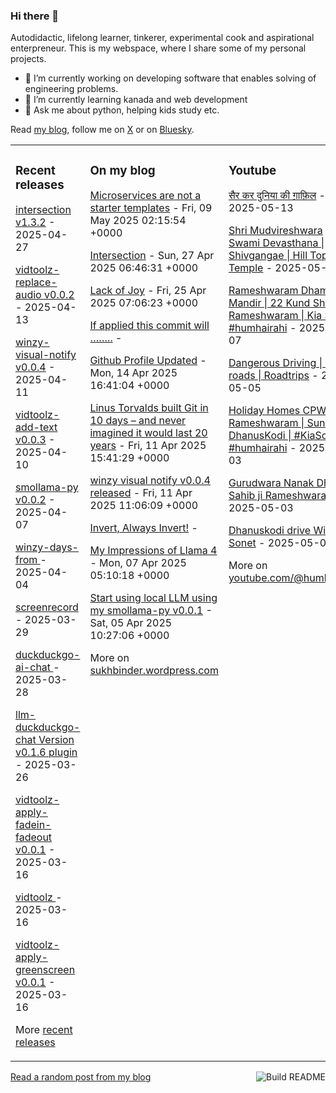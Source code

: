 ### Hi there 👋

<!--
**sukhbinder/sukhbinder** is a ✨ _special_ ✨ repository because its `README.md` (this file) appears on your GitHub profile.
-->

Autodidactic, lifelong learner, tinkerer, experimental cook and aspirational enterpreneur. This is my webspace, where I share some of my personal projects. 

- 🔭 I’m currently working on developing software that enables solving of engineering problems.
- 🌱 I’m currently learning kanada and web development
- 💬 Ask me about python, helping kids study etc.


Read [my blog](https://sukhbinder.wordpress.com/), follow me on [X](https://x.com/aerogeek) or on [Bluesky](https://bsky.app/profile/sukhbinder.bsky.social).



<table><tr><td valign="top" width="33%">

### Recent releases
<!-- recent_releases starts -->
[intersection v1.3.2](https://github.com/sukhbinder/intersection/releases/tag/v1.3.3) - 2025-04-27

[vidtoolz-replace-audio v0.0.2](https://github.com/sukhbinder/vidtoolz-replace-audio/releases/tag/v0.0.2) - 2025-04-13

[winzy-visual-notify v0.0.4](https://github.com/sukhbinder/winzy-visual-notify/releases/tag/v0.0.4) - 2025-04-11

[vidtoolz-add-text v0.0.3](https://github.com/sukhbinder/vidtoolz-add-text/releases/tag/v0.0.3) - 2025-04-10

[smollama-py v0.0.2](https://github.com/sukhbinder/smollama-py/releases/tag/v0.0.2) - 2025-04-07

[winzy-days-from ](https://github.com/sukhbinder/winzy-days-from/releases/tag/v0.0.1) - 2025-04-04

[screenrecord ](https://github.com/sukhbinder/screenrecord/releases/tag/v1.1.3a) - 2025-03-29

[duckduckgo-ai-chat ](https://github.com/sukhbinder/duckduckgo-ai-chat/releases/tag/v0.0.8a) - 2025-03-28

[llm-duckduckgo-chat Version v0.1.6  plugin](https://github.com/sukhbinder/llm-duckduckgo-chat/releases/tag/v0.1.6) - 2025-03-26

[vidtoolz-apply-fadein-fadeout v0.0.1](https://github.com/sukhbinder/vidtoolz-apply-fadein-fadeout/releases/tag/v0.0.1) - 2025-03-16

[vidtoolz ](https://github.com/sukhbinder/vidtoolz/releases/tag/v0.0.2) - 2025-03-16

[vidtoolz-apply-greenscreen v0.0.1](https://github.com/sukhbinder/vidtoolz-apply-greenscreen/releases/tag/v0.0.1) - 2025-03-16
<!-- recent_releases ends -->
More [recent releases](https://github.com/sukhbinder/sukhbinder/blob/master/releases.md)
</td><td valign="top" width="34%">

### On my blog
<!-- blog starts -->
[Microservices are not a starter templates](https://sukhbinder.wordpress.com/2025/05/09/microservices-are-not-a-starter-templates/) - Fri, 09 May 2025 02:15:54 +0000

[Intersection](https://sukhbinder.wordpress.com/2025/04/27/intersection/) - Sun, 27 Apr 2025 06:46:31 +0000

[Lack of Joy](https://sukhbinder.wordpress.com/2025/04/25/lack-of-joy/) - Fri, 25 Apr 2025 07:06:23 +0000

[If applied this commit will ……..](https://sukhbinder.wordpress.com/2025/04/15/if-applied-this-commit-will/) - 

[Github Profile Updated](https://sukhbinder.wordpress.com/2025/04/14/github-profile-updated/) - Mon, 14 Apr 2025 16:41:04 +0000

[Linus Torvalds built Git in 10 days – and never imagined it would last 20 years](https://sukhbinder.wordpress.com/2025/04/11/linus-torvalds-built-git-in-10-days-and-never-imagined-it-would-last-20-years/) - Fri, 11 Apr 2025 15:41:29 +0000

[winzy visual notify v0.0.4 released](https://sukhbinder.wordpress.com/2025/04/11/winzy-visual-notify-v0-0-4-released/) - Fri, 11 Apr 2025 11:06:09 +0000

[Invert, Always Invert!](https://sukhbinder.wordpress.com/2025/04/08/invert-always-invert/) - 

[My Impressions of Llama 4](https://sukhbinder.wordpress.com/2025/04/07/my-impressions-of-llama-4/) - Mon, 07 Apr 2025 05:10:18 +0000

[Start using local LLM using my smollama-py v0.0.1](https://sukhbinder.wordpress.com/2025/04/05/start-using-local-llm-using-my-smollama-py-v0-0-1/) - Sat, 05 Apr 2025 10:27:06 +0000
<!-- blog ends -->
More on [sukhbinder.wordpress.com](https://sukhbinder.wordpress.com/)
</td><td valign="top" width="33%">

### Youtube
<!-- youtube starts -->
[सैर कर दुनिया की ग़ाफ़िल](https://www.youtube.com/watch?v=pWSfwfKFBh8) - 2025-05-13

[Shri Mudvireshwara Swami Devasthana | Shivgangae | Hill Top Temple](https://www.youtube.com/watch?v=1KNsLEvC8es) - 2025-05-11

[Rameshwaram Dham Mandir | 22 Kund Shnan | Rameshwaram | Kia Sonet #humhairahi](https://www.youtube.com/watch?v=81wXXHgPqVw) - 2025-05-07

[Dangerous Driving | Indian roads | Roadtrips](https://www.youtube.com/watch?v=cfi9C_XnmwI) - 2025-05-05

[Holiday Homes CPWD Rameshwaram | Sunrise at DhanusKodi | #KiaSonet #humhairahi](https://www.youtube.com/watch?v=MYhyulHh3yo) - 2025-05-03

[Gurudwara Nanak Dham Sahib ji Rameshwaram](https://www.youtube.com/watch?v=UbyKAbZ_VJI) - 2025-05-03

[Dhanuskodi drive With Kia Sonet](https://www.youtube.com/watch?v=_DK9aM9_bmE) - 2025-05-02
<!-- youtube ends -->
More on [youtube.com/@humhairahi](https://www.youtube.com/@humhairahi)
</td></tr></table>

<a href="https://github.com/sukhbinder/sukhbinder/actions"><img src="https://github.com/sukhbinder/sukhbinder/workflows/Build%20README/badge.svg" align="right" alt="Build README"></a> <a href="https://sukhbinder.wordpress.com/?random">Read a random post from my blog</a>